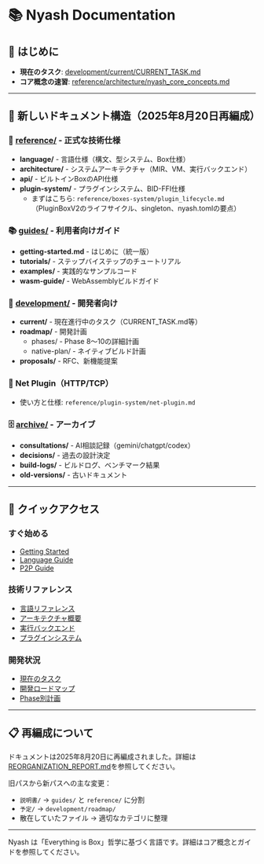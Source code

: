 # 📚 Nyash Documentation

## 🚀 はじめに
- **現在のタスク**: [development/current/CURRENT_TASK.md](development/current/CURRENT_TASK.md)
- **コア概念の速習**: [reference/architecture/nyash_core_concepts.md](reference/architecture/nyash_core_concepts.md)

---

## 📂 新しいドキュメント構造（2025年8月20日再編成）

### 📖 [reference/](reference/) - 正式な技術仕様
- **language/** - 言語仕様（構文、型システム、Box仕様）
- **architecture/** - システムアーキテクチャ（MIR、VM、実行バックエンド）
- **api/** - ビルトインBoxのAPI仕様
- **plugin-system/** - プラグインシステム、BID-FFI仕様
  - まずはこちら: `reference/boxes-system/plugin_lifecycle.md`（PluginBoxV2のライフサイクル、singleton、nyash.tomlの要点）

### 📚 [guides/](guides/) - 利用者向けガイド
- **getting-started.md** - はじめに（統一版）
- **tutorials/** - ステップバイステップのチュートリアル
- **examples/** - 実践的なサンプルコード
- **wasm-guide/** - WebAssemblyビルドガイド

### 🔧 [development/](development/) - 開発者向け
- **current/** - 現在進行中のタスク（CURRENT_TASK.md等）
- **roadmap/** - 開発計画
  - phases/ - Phase 8～10の詳細計画
  - native-plan/ - ネイティブビルド計画
- **proposals/** - RFC、新機能提案

### 🔌 Net Plugin（HTTP/TCP）
- 使い方と仕様: `reference/plugin-system/net-plugin.md`

### 🗄️ [archive/](archive/) - アーカイブ
- **consultations/** - AI相談記録（gemini/chatgpt/codex）
- **decisions/** - 過去の設計決定
- **build-logs/** - ビルドログ、ベンチマーク結果
- **old-versions/** - 古いドキュメント

---

## 🎯 クイックアクセス

### すぐ始める
- [Getting Started](guides/getting-started.md)
- [Language Guide](guides/language-guide.md)
- [P2P Guide](guides/p2p-guide.md)

### 技術リファレンス
- [言語リファレンス](reference/language/LANGUAGE_REFERENCE_2025.md)
- [アーキテクチャ概要](reference/architecture/TECHNICAL_ARCHITECTURE_2025.md)
- [実行バックエンド](reference/architecture/execution-backends.md)
- [プラグインシステム](reference/plugin-system/)

### 開発状況
- [現在のタスク](development/current/CURRENT_TASK.md)
- [開発ロードマップ](development/roadmap/)
- [Phase別計画](development/roadmap/phases/)

---

## 📋 再編成について
ドキュメントは2025年8月20日に再編成されました。詳細は[REORGANIZATION_REPORT.md](REORGANIZATION_REPORT.md)を参照してください。

旧パスから新パスへの主な変更：
- `説明書/` → `guides/` と `reference/` に分割
- `予定/` → `development/roadmap/`
- 散在していたファイル → 適切なカテゴリに整理

---

Nyash は「Everything is Box」哲学に基づく言語です。詳細はコア概念とガイドを参照してください。
